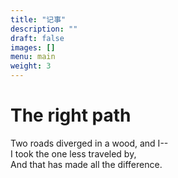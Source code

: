 ```yaml
---
title: "记事"
description: ""
draft: false
images: []
menu: main
weight: 3
---
```

# The right path

Two roads diverged in a wood, and I--  
I took the one less traveled by,  
And that has made all the difference.